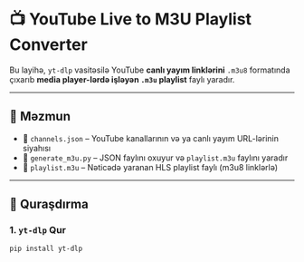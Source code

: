 # 📺 YouTube Live to M3U Playlist Converter

Bu layihə, `yt-dlp` vasitəsilə YouTube **canlı yayım linklərini** `.m3u8` formatında çıxarıb **media player-lərdə işləyən `.m3u` playlist** faylı yaradır.

---

## 📌 Məzmun

- 🔹 `channels.json` – YouTube kanallarının və ya canlı yayım URL-lərinin siyahısı
- 🔹 `generate_m3u.py` – JSON faylını oxuyur və `playlist.m3u` faylını yaradır
- 🔹 `playlist.m3u` – Nəticədə yaranan HLS playlist faylı (m3u8 linklərlə)

---

## 🔧 Quraşdırma

### 1. `yt-dlp` Qur

```bash
pip install yt-dlp
